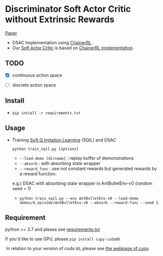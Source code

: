 # Discriminator Soft Actor Critic without Extrinsic Rewards
[Paper](https://arxiv.org/abs/2001.06808)

- DSAC Implementation using [ChainerRL](https://github.com/chainer/chainerrl).
- Our [Soft Actor Critic](https://arxiv.org/abs/1812.05905) is based on [ChainerRL implementation](https://github.com/chainer/chainerrl/blob/master/chainerrl/agents/soft_actor_critic.py).



## TODO

- [x] continuous action space 
- [ ] discrete action space



## Install

* `pip install -r requirements.txt`



## Usage

* Training [Soft Q Imitation Learning](https://arxiv.org/abs/1905.11108) (SQIL) and DSAC

  `python train_sqil.py [options]`
  
  * `--load-demo [dirname]` : replay buffer of demonstrations
  * `--absorb` : with absorbing state wrapper
  * `--reward_func` : use not constant rewards but generated rewards by a reward function.
  
  e.g.)  DSAC with absorbing state wrapper in AntBulletEnv-v0 (random seed = 1)
  
  * `python train_sqil.py --env AntBulletEnv-v0 --load-demo demos/4_episode/AntBulletEnv-v0 --absorb --reward-func --seed 1  `
  
  

## Requirement

python >= 3.7 and please see [requirements.txt](requirements.txt)

If you'd like to use GPU, please `pip install cupy-cudaOO`

​	In relation to your version of cuda `OO`, please see [the webpage of cupy](https://cupy.chainer.org/).
